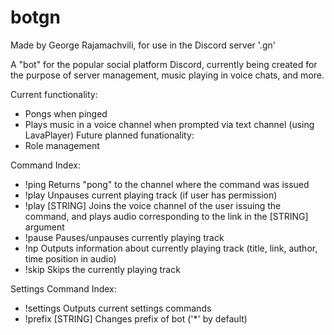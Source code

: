 # botgn

Made by George Rajamachvili, for use in the Discord server '.gn'

A "bot" for the popular social platform Discord, currently being created for the purpose of server management, music playing in voice chats, and more.

Current functionality:
- Pongs when pinged
- Plays music in a voice channel when prompted via text channel (using LavaPlayer)
Future planned funationality:
- Role management

Command Index:
- !ping
  Returns "pong" to the channel where the command was issued
- !play
  Unpauses current playing track (if user has permission)
- !play [STRING]
  Joins the voice channel of the user issuing the command, and plays audio corresponding to the link in the [STRING] argument
- !pause
  Pauses/unpauses currently playing track
- !np
  Outputs information about currently playing track (title, link, author, time position in audio)
- !skip
  Skips the currently playing track

Settings Command Index:
- !settings
  Outputs current settings commands
- !prefix [STRING]
  Changes prefix of bot ('*' by default)

  
  
